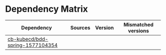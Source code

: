 # Dependency Matrix

Dependency | Sources | Version | Mismatched versions
---------- | ------- | ------- | -------------------
[cb-kubecd/bdd-spring-1577104354](https://github.com/cb-kubecd/bdd-spring-1577104354.git) |  | []() | 
